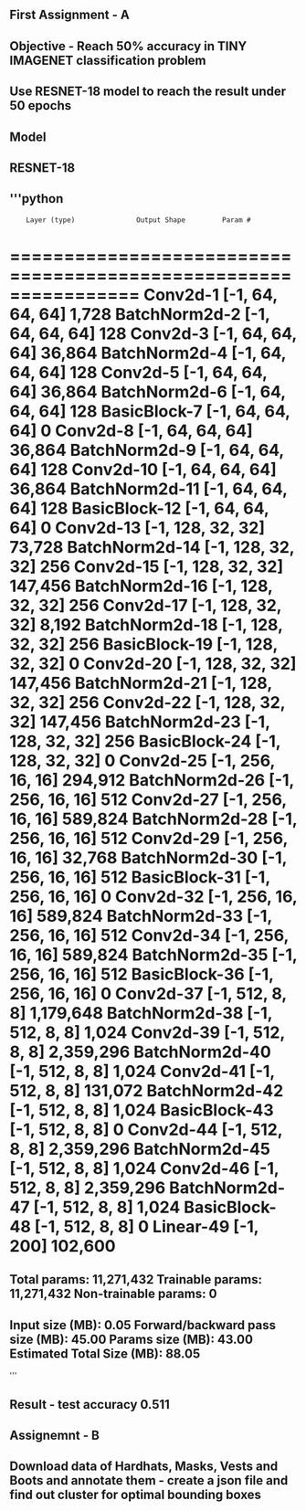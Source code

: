 ## First Assignment - A
## Objective - Reach 50% accuracy in TINY IMAGENET classification problem 
## Use RESNET-18 model to reach the result under 50 epochs

## Model
## RESNET-18

'''python
----------------------------------------------------------------
        Layer (type)               Output Shape         Param #
================================================================
            Conv2d-1           [-1, 64, 64, 64]           1,728
       BatchNorm2d-2           [-1, 64, 64, 64]             128
            Conv2d-3           [-1, 64, 64, 64]          36,864
       BatchNorm2d-4           [-1, 64, 64, 64]             128
            Conv2d-5           [-1, 64, 64, 64]          36,864
       BatchNorm2d-6           [-1, 64, 64, 64]             128
        BasicBlock-7           [-1, 64, 64, 64]               0
            Conv2d-8           [-1, 64, 64, 64]          36,864
       BatchNorm2d-9           [-1, 64, 64, 64]             128
           Conv2d-10           [-1, 64, 64, 64]          36,864
      BatchNorm2d-11           [-1, 64, 64, 64]             128
       BasicBlock-12           [-1, 64, 64, 64]               0
           Conv2d-13          [-1, 128, 32, 32]          73,728
      BatchNorm2d-14          [-1, 128, 32, 32]             256
           Conv2d-15          [-1, 128, 32, 32]         147,456
      BatchNorm2d-16          [-1, 128, 32, 32]             256
           Conv2d-17          [-1, 128, 32, 32]           8,192
      BatchNorm2d-18          [-1, 128, 32, 32]             256
       BasicBlock-19          [-1, 128, 32, 32]               0
           Conv2d-20          [-1, 128, 32, 32]         147,456
      BatchNorm2d-21          [-1, 128, 32, 32]             256
           Conv2d-22          [-1, 128, 32, 32]         147,456
      BatchNorm2d-23          [-1, 128, 32, 32]             256
       BasicBlock-24          [-1, 128, 32, 32]               0
           Conv2d-25          [-1, 256, 16, 16]         294,912
      BatchNorm2d-26          [-1, 256, 16, 16]             512
           Conv2d-27          [-1, 256, 16, 16]         589,824
      BatchNorm2d-28          [-1, 256, 16, 16]             512
           Conv2d-29          [-1, 256, 16, 16]          32,768
      BatchNorm2d-30          [-1, 256, 16, 16]             512
       BasicBlock-31          [-1, 256, 16, 16]               0
           Conv2d-32          [-1, 256, 16, 16]         589,824
      BatchNorm2d-33          [-1, 256, 16, 16]             512
           Conv2d-34          [-1, 256, 16, 16]         589,824
      BatchNorm2d-35          [-1, 256, 16, 16]             512
       BasicBlock-36          [-1, 256, 16, 16]               0
           Conv2d-37            [-1, 512, 8, 8]       1,179,648
      BatchNorm2d-38            [-1, 512, 8, 8]           1,024
           Conv2d-39            [-1, 512, 8, 8]       2,359,296
      BatchNorm2d-40            [-1, 512, 8, 8]           1,024
           Conv2d-41            [-1, 512, 8, 8]         131,072
      BatchNorm2d-42            [-1, 512, 8, 8]           1,024
       BasicBlock-43            [-1, 512, 8, 8]               0
           Conv2d-44            [-1, 512, 8, 8]       2,359,296
      BatchNorm2d-45            [-1, 512, 8, 8]           1,024
           Conv2d-46            [-1, 512, 8, 8]       2,359,296
      BatchNorm2d-47            [-1, 512, 8, 8]           1,024
       BasicBlock-48            [-1, 512, 8, 8]               0
           Linear-49                  [-1, 200]         102,600
================================================================
Total params: 11,271,432
Trainable params: 11,271,432
Non-trainable params: 0
----------------------------------------------------------------
Input size (MB): 0.05
Forward/backward pass size (MB): 45.00
Params size (MB): 43.00
Estimated Total Size (MB): 88.05
---------------------------------------------------------------
'''

## Result - test accuracy 0.511

## Assignemnt - B
## Download data of Hardhats, Masks, Vests and Boots and annotate them - create a json file and find out cluster for optimal bounding boxes



